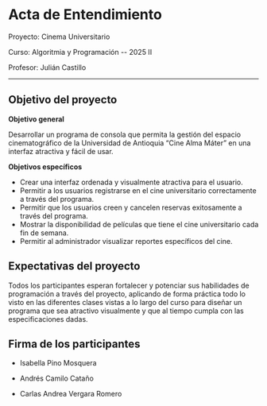 # Acta de Entendimiento

Proyecto: Cinema Universitario

Curso: Algoritmia y Programación -- 2025 II

Profesor: Julián Castillo

---




## Objetivo del proyecto
**Objetivo general**

Desarrollar un programa de consola que permita la gestión del espacio  cinematográfico de la Universidad de Antioquia “Cine Alma Máter” en una interfaz atractiva y fácil de usar. 

**Objetivos específicos**

- Crear una interfaz ordenada y visualmente atractiva para el usuario.
- Permitir a los usuarios registrarse en el cine universitario correctamente a través del programa.
- Permitir que los usuarios creen y cancelen reservas exitosamente a través del programa. 
- Mostrar la disponibilidad de películas que tiene el cine universitario cada fin de semana. 
- Permitir al administrador visualizar reportes específicos del cine. 

## Expectativas del proyecto 
Todos los participantes esperan fortalecer y potenciar sus habilidades de programación a través del proyecto, aplicando de forma práctica todo lo visto en las diferentes clases vistas a lo largo del curso para diseñar un programa que sea atractivo visualmente y que al tiempo cumpla con las especificaciones dadas. 


## Firma de los participantes

-   Isabella Pino Mosquera

-   Andrés Camilo Cataño

-   Carlas Andrea Vergara Romero
